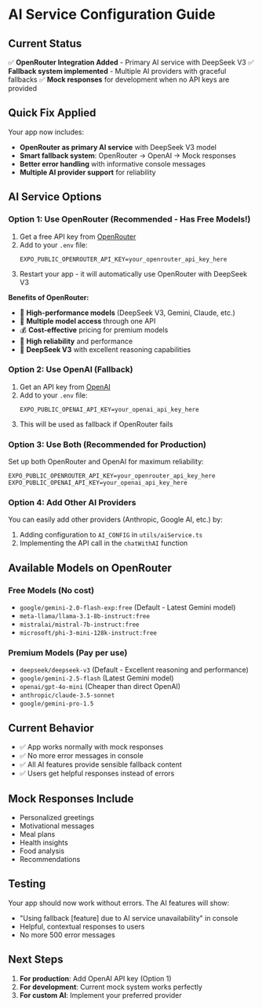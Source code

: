 # AI Service Configuration Guide

## Current Status
✅ **OpenRouter Integration Added** - Primary AI service with DeepSeek V3
✅ **Fallback system implemented** - Multiple AI providers with graceful fallbacks
✅ **Mock responses** for development when no API keys are provided

## Quick Fix Applied
Your app now includes:
- **OpenRouter as primary AI service** with DeepSeek V3 model
- **Smart fallback system**: OpenRouter → OpenAI → Mock responses
- **Better error handling** with informative console messages
- **Multiple AI provider support** for reliability

## AI Service Options

### Option 1: Use OpenRouter (Recommended - Has Free Models!)
1. Get a free API key from [OpenRouter](https://openrouter.ai/keys)
2. Add to your `.env` file:
   ```env
   EXPO_PUBLIC_OPENROUTER_API_KEY=your_openrouter_api_key_here
   ```
3. Restart your app - it will automatically use OpenRouter with DeepSeek V3

**Benefits of OpenRouter:**
- 🚀 **High-performance models** (DeepSeek V3, Gemini, Claude, etc.)
- 🔄 **Multiple model access** through one API
- 💰 **Cost-effective** pricing for premium models
- 🚀 **High reliability** and performance
- 🧠 **DeepSeek V3** with excellent reasoning capabilities

### Option 2: Use OpenAI (Fallback)
1. Get an API key from [OpenAI](https://platform.openai.com/api-keys)
2. Add to your `.env` file:
   ```env
   EXPO_PUBLIC_OPENAI_API_KEY=your_openai_api_key_here
   ```
3. This will be used as fallback if OpenRouter fails

### Option 3: Use Both (Recommended for Production)
Set up both OpenRouter and OpenAI for maximum reliability:
```env
EXPO_PUBLIC_OPENROUTER_API_KEY=your_openrouter_api_key_here
EXPO_PUBLIC_OPENAI_API_KEY=your_openai_api_key_here
```

### Option 4: Add Other AI Providers
You can easily add other providers (Anthropic, Google AI, etc.) by:
1. Adding configuration to `AI_CONFIG` in `utils/aiService.ts`
2. Implementing the API call in the `chatWithAI` function

## Available Models on OpenRouter

### Free Models (No cost)
- `google/gemini-2.0-flash-exp:free` (Default - Latest Gemini model)
- `meta-llama/llama-3.1-8b-instruct:free`
- `mistralai/mistral-7b-instruct:free`
- `microsoft/phi-3-mini-128k-instruct:free`

### Premium Models (Pay per use)
- `deepseek/deepseek-v3` (Default - Excellent reasoning and performance)
- `google/gemini-2.5-flash` (Latest Gemini model)
- `openai/gpt-4o-mini` (Cheaper than direct OpenAI)
- `anthropic/claude-3.5-sonnet`
- `google/gemini-pro-1.5`

## Current Behavior
- ✅ App works normally with mock responses
- ✅ No more error messages in console
- ✅ All AI features provide sensible fallback content
- ✅ Users get helpful responses instead of errors

## Mock Responses Include
- Personalized greetings
- Motivational messages  
- Meal plans
- Health insights
- Food analysis
- Recommendations

## Testing
Your app should now work without errors. The AI features will show:
- "Using fallback [feature] due to AI service unavailability" in console
- Helpful, contextual responses to users
- No more 500 error messages

## Next Steps
1. **For production**: Add OpenAI API key (Option 1)
2. **For development**: Current mock system works perfectly
3. **For custom AI**: Implement your preferred provider
